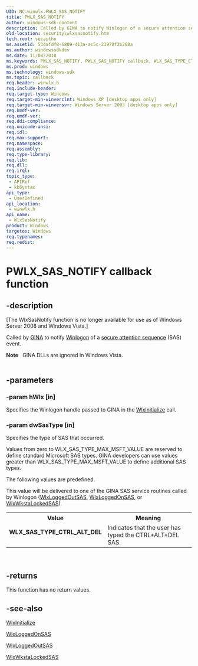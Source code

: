 ```yaml
---
UID: NC:winwlx.PWLX_SAS_NOTIFY
title: PWLX_SAS_NOTIFY
author: windows-sdk-content
description: Called by GINA to notify Winlogon of a secure attention sequence (SAS) event.
old-location: security\wlxsasnotify.htm
tech.root: secauthn
ms.assetid: 534afdf8-6809-413a-ac5c-23978f2b288a
ms.author: windowssdkdev
ms.date: 11/08/2018
ms.keywords: PWLX_SAS_NOTIFY, PWLX_SAS_NOTIFY callback, WLX_SAS_TYPE_CTRL_ALT_DEL, WlxSasNotify, WlxSasNotify callback function [Security], _gina_wlxsasnotify, security.wlxsasnotify, winwlx/WlxSasNotify
ms.prod: windows
ms.technology: windows-sdk
ms.topic: callback
req.header: winwlx.h
req.include-header: 
req.target-type: Windows
req.target-min-winverclnt: Windows XP [desktop apps only]
req.target-min-winversvr: Windows Server 2003 [desktop apps only]
req.kmdf-ver: 
req.umdf-ver: 
req.ddi-compliance: 
req.unicode-ansi: 
req.idl: 
req.max-support: 
req.namespace: 
req.assembly: 
req.type-library: 
req.lib: 
req.dll: 
req.irql: 
topic_type:
 - APIRef
 - kbSyntax
api_type:
 - UserDefined
api_location:
 - winwlx.h
api_name:
 - WlxSasNotify
product: Windows
targetos: Windows
req.typenames: 
req.redist: 
---
```


# PWLX_SAS_NOTIFY callback function


## -description


<p class="CCE_Message">[The WlxSasNotify function is no longer available for use as of Windows Server 2008 and Windows Vista.]

Called by <a href="https://msdn.microsoft.com/c9567a5b-bd56-4ae1-9eac-af0bb5a6842a">GINA</a> to notify <a href="https://msdn.microsoft.com/031c898b-3b4d-4b29-811a-112da37b5e3d">Winlogon</a> of a <a href="https://msdn.microsoft.com/3e9d7672-2314-45c8-8178-5a0afcfd0c50">secure attention sequence</a> (SAS) event.
<div class="alert"><b>Note</b>   GINA DLLs are ignored in Windows Vista.</div><div> </div>

## -parameters




### -param hWlx [in]

Specifies the Winlogon handle passed to GINA in the 
<a href="https://msdn.microsoft.com/db03f2b3-0719-40be-8a42-04ab7110f711">WlxInitialize</a> call.


### -param dwSasType [in]

Specifies the type of SAS that occurred. 




Values from zero to WLX_SAS_TYPE_MAX_MSFT_VALUE are reserved to define standard Microsoft SAS types. GINA developers can use values greater than WLX_SAS_TYPE_MAX_MSFT_VALUE to define additional SAS types.

The following values are predefined.

This value will be delivered to one of the GINA SAS service routines called by Winlogon (<a href="https://msdn.microsoft.com/7f3996b6-7c99-42c5-a39f-8c67ff19a580">WlxLoggedOutSAS</a>, 
<a href="https://msdn.microsoft.com/d60d1464-1948-444c-801a-dde17905091b">WlxLoggedOnSAS</a>, or 
<a href="https://msdn.microsoft.com/7a9f8b00-857a-432e-bb49-2251504c46a0">WlxWkstaLockedSAS</a>).

<table>
<tr>
<th>Value</th>
<th>Meaning</th>
</tr>
<tr>
<td width="40%"><a id="WLX_SAS_TYPE_CTRL_ALT_DEL"></a><a id="wlx_sas_type_ctrl_alt_del"></a><dl>
<dt><b>WLX_SAS_TYPE_CTRL_ALT_DEL</b></dt>
</dl>
</td>
<td width="60%">
Indicates that the user has typed the CTRL+ALT+DEL SAS.

</td>
</tr>
</table>
 


## -returns



This function has no return values.




## -see-also




<a href="https://msdn.microsoft.com/db03f2b3-0719-40be-8a42-04ab7110f711">WlxInitialize</a>



<a href="https://msdn.microsoft.com/d60d1464-1948-444c-801a-dde17905091b">WlxLoggedOnSAS</a>



<a href="https://msdn.microsoft.com/7f3996b6-7c99-42c5-a39f-8c67ff19a580">WlxLoggedOutSAS</a>



<a href="https://msdn.microsoft.com/7a9f8b00-857a-432e-bb49-2251504c46a0">WlxWkstaLockedSAS</a>
 

 

